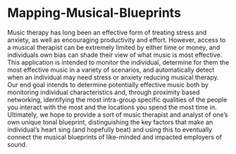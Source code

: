 # Mapping-Musical-Blueprints
Music therapy has long been an effective form of treating stress and anxiety, as well as encouraging productivity and effort. However, access to a musical therapist can be extremely limited by either time or money, and individuals own bias can shade their view of what music is most effective. This application is intended to monitor the individual, determine for them the most effective music in a variety of scenarios, and automatically detect when an individual may need stress or anxiety reducing musical therapy. Our end goal intends to determine potentially effective music both by monitoring individual characteristics and, through proximity based networking, identifying the most intra-group specific qualities of the people you interact with the most and the locations you spend the most time in. Ultimately, we hope to provide a sort of music therapist and analyst of one’s own unique tonal blueprint, distinguishing the key factors that make an individual’s heart sing (and hopefully beat) and using this to eventually connect the musical blueprints of like-minded and impacted employers of sound.

